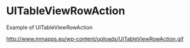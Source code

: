 # UITableViewRowAction
Example of UITableViewRowAction

http://www.mmapps.eu/wp-content/uploads/UITableViewRowAction.gif
